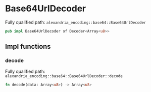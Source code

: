 # Base64UrlDecoder

Fully qualified path: `alexandria_encoding::base64::Base64UrlDecoder`

```rust
pub impl Base64UrlDecoder of Decoder<Array<u8>>
```

## Impl functions

### decode

Fully qualified path: `alexandria_encoding::base64::Base64UrlDecoder::decode`

```rust
fn decode(data: Array<u8>) -> Array<u8>
```

